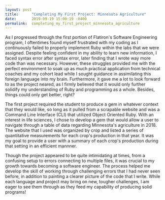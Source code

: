 ```yaml
---
layout: post
title:      "Completing My First Project: Minnesota Agriculture"
date:       2019-09-19 15:00:19 -0400
permalink:  completing_my_first_project_minnesota_agriculture
---
```



As I progressed through the first portion of Flatiron's Software Engineering program, I oftentimes found myself frustrated with my coding as I continuously failed to properly implement Ruby within the labs that we were assigned. Despite feeling confident in my ability to learn new information, I faced syntax error after syntax error, later finding that I wrote way more code than was necessary. However, these struggles provided me with the perfect environment to soak up as much practical application from technical coaches and my cohort lead while I sought guidance in assimilating this foreign language into my brain. Furthermore, it gave me a lot to look forward to as the project neared, as I firmly believed that it would only further solidify my understanding of Ruby and programming as a whole. Besides, things could only get better, right?

The first project required the student to produce a gem in whatever context that they would like, so long as it pulled from a scrapable website and was a Command Line Interface (CLI) that utilized Object Oriented Ruby. With an interest in life sciences, I chose to develop a gem that would allow a user to navigate through a table of data regarding Minnesota's agriculture in 2018. The website that I used was organized by crop and listed a series of quantitative measurements for each crop's production in that year. It was my goal to provide a user with a summary of each crop's production during that setting in an efficient mannner.

Though the project appeared to be quite intimidating at times, from a confusing setup to errors connecting to multiple files, it was crucial to my growth towards becoming a software engineer. The process helped me develop the skill of working through challenging errors that I had never seen before, in addition to painting a clearer picture of the code that I write. While each language and project may bring on new, tougher challenges, I am eager to see them through as they feed my capability of producing solid programs!


